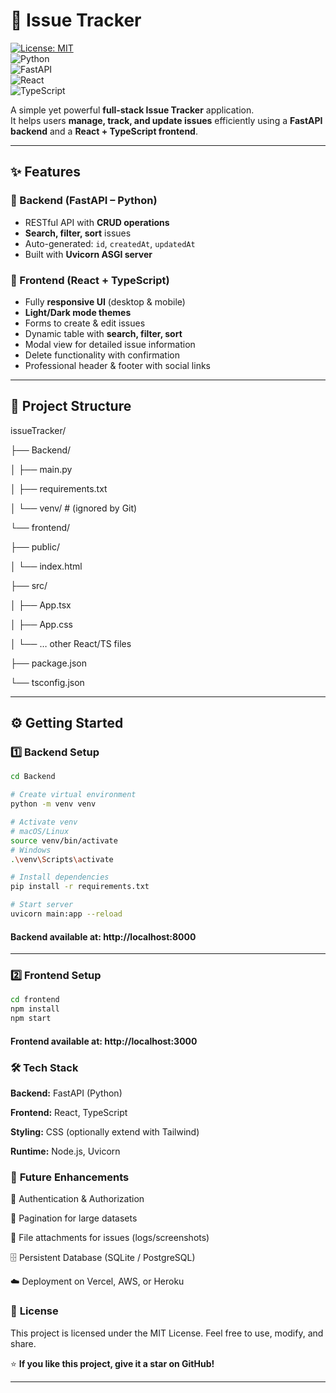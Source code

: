 # 🐞 Issue Tracker  

[![License: MIT](https://img.shields.io/badge/License-MIT-green.svg)](LICENSE)  
![Python](https://img.shields.io/badge/Python-3.10%2B-blue)  
![FastAPI](https://img.shields.io/badge/FastAPI-Backend-orange)  
![React](https://img.shields.io/badge/React-Frontend-blueviolet)  
![TypeScript](https://img.shields.io/badge/TypeScript-Ready-blue)  

A simple yet powerful **full-stack Issue Tracker** application.  
It helps users **manage, track, and update issues** efficiently using a **FastAPI backend** and a **React + TypeScript frontend**.  

---

## ✨ Features  

### 🔧 Backend (FastAPI – Python)  
- RESTful API with **CRUD operations**  
- **Search, filter, sort** issues  
- Auto-generated: `id`, `createdAt`, `updatedAt`  
- Built with **Uvicorn ASGI server**  

### 🎨 Frontend (React + TypeScript)  
- Fully **responsive UI** (desktop & mobile)  
- **Light/Dark mode themes**  
- Forms to create & edit issues  
- Dynamic table with **search, filter, sort**  
- Modal view for detailed issue information  
- Delete functionality with confirmation  
- Professional header & footer with social links  

---

## 📂 Project Structure  

issueTracker/

├── Backend/

│ ├── main.py

│ ├── requirements.txt

│ └── venv/ # (ignored by Git)

└── frontend/

├── public/

│ └── index.html

├── src/

│ ├── App.tsx

│ ├── App.css

│ └── … other React/TS files

├── package.json

└── tsconfig.json



---

## ⚙️ Getting Started  

### 1️⃣ Backend Setup  

```bash
cd Backend

# Create virtual environment
python -m venv venv

# Activate venv
# macOS/Linux
source venv/bin/activate
# Windows
.\venv\Scripts\activate

# Install dependencies
pip install -r requirements.txt

# Start server
uvicorn main:app --reload

```

#### **Backend available at**: http://localhost:8000

---


### 2️⃣ **Frontend Setup**
```bash
cd frontend
npm install
npm start
```

#### **Frontend available at**: http://localhost:3000


### 🛠️ **Tech Stack**

**Backend:** FastAPI (Python)

**Frontend:** React, TypeScript

**Styling:** CSS (optionally extend with Tailwind)

**Runtime:** Node.js, Uvicorn



### 🚀 **Future Enhancements**

🔐 Authentication & Authorization

📄 Pagination for large datasets

📎 File attachments for issues (logs/screenshots)

🗄️ Persistent Database (SQLite / PostgreSQL)

☁️ Deployment on Vercel, AWS, or Heroku

### 📜 **License**

This project is licensed under the MIT License.
Feel free to use, modify, and share.

⭐ **If you like this project, give it a star on GitHub!**

---
